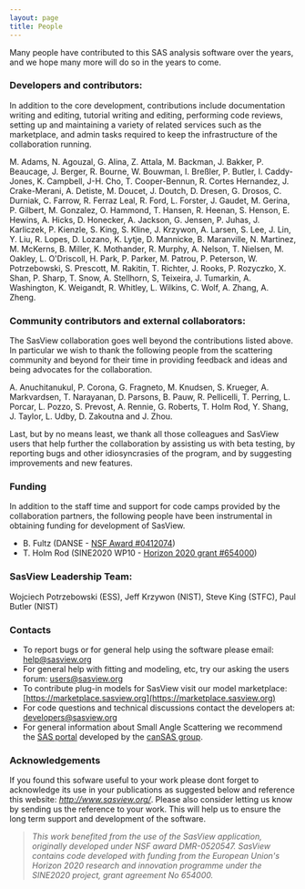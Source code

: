 ```yaml
---
layout: page
title: People
---
```


Many people have contributed to this SAS analysis software over the years, and we hope many more will do so in the years to come.

### Developers and contributors:
In addition to the core development, contributions include documentation writing and editing, tutorial writing and editing, performing code reviews, setting up and maintaining a variety of related services such as the marketplace, and admin tasks required to keep the infrastructure of the collaboration running.

M. Adams, N. Agouzal, G. Alina, Z. Attala, M. Backman, J. Bakker, P. Beaucage, J. Berger, R. Bourne, W. Bouwman, I. Breßler, P. Butler, I. Caddy-Jones, K. Campbell, J-H. Cho, T. Cooper-Bennun, R. Cortes Hernandez, J. Crake-Merani, A. Detiste, M. Doucet, J. Doutch, D. Dresen, G. Drosos, C. Durniak, C. Farrow, R. Ferraz Leal, R. Ford, L. Forster, J. Gaudet, M. Gerina, P. Gilbert, M. Gonzalez, O. Hammond, T. Hansen, R. Heenan, S. Henson, E. Hewins, A. Hicks, D. Honecker, A. Jackson, G. Jensen, P. Juhas, J. Karliczek, P. Kienzle, S. King, S. Kline, J. Krzywon, A. Larsen, S. Lee, J. Lin, Y. Liu, R. Lopes, D. Lozano, K. Lytje, D. Mannicke, B. Maranville, N. Martinez, M. McKerns, B. Miller, K. Mothander, R. Murphy, A. Nelson, T. Nielsen, M. Oakley, L. O'Driscoll, H. Park, P. Parker, M. Patrou, P. Peterson, W. Potrzebowski,  S. Prescott, M. Rakitin, T. Richter, J. Rooks, P. Rozyczko, X. Shan, P. Sharp, T. Snow, A. Stellhorn, S, Teixeira, J. Tumarkin, A. Washington, K. Weigandt, R. Whitley, L. Wilkins, C. Wolf, A. Zhang, A. Zheng.

### Community contributors and external collaborators:
The SasView collaboration goes well beyond the contributions listed above. In particular we wish to thank the following people from the scattering community and beyond for their time in providing feedback and ideas and being advocates for the collaboration.

A. Anuchitanukul, P. Corona, G. Fragneto, M. Knudsen, S. Krueger, A. Markvardsen, T. Narayanan, D. Parsons, B. Pauw, R. Pellicelli, T. Perring, L. Porcar, L. Pozzo, S. Prevost, A. Rennie, G. Roberts, T. Holm Rod, Y. Shang, J. Taylor, L. Udby, D. Zakoutna and J. Zhou.

Last, but by no means least, we thank all those colleagues and SasView users that help further the collaboration by assisting us with beta testing, by reporting bugs and other idiosyncrasies of the program, and by suggesting improvements and new features.

### Funding
In addition to the staff time and support for code camps provided by the collaboration partners, the following people have been instrumental in obtaining funding for development of SasView.
 - B. Fultz (DANSE - <a href="https://www.nsf.gov/awardsearch/showAward?AWD_ID=0412074">NSF Award #0412074</a>)
 - T. Holm Rod (SINE2020 WP10 - <a href="https://cordis.europa.eu/project/rcn/198195/factsheet/en">Horizon 2020 grant #654000</a>)

### SasView Leadership Team:
Wojciech Potrzebowski (ESS), Jeff Krzywon (NIST), Steve King (STFC), Paul Butler (NIST)


### Contacts

*   To report bugs or for general help using the software please email: [help@sasview.org](mailto:help@sasview.org)
*   For general help with fitting and modeling, etc, try our asking the users forum: [users@sasview.org](mailto:users@sasview.org)
*   To contribute plug-in models for SasView visit our model marketplace: [https://marketplace.sasview.org](https://marketplace.sasview.org)
*   For code questions and technical discussions contact the developers at: [developers@sasview.org](mailto:developers@sasview.org)
*   For general information about Small Angle Scattering we recommend the [SAS portal](http://smallangle.org) developed by the [canSAS group](http://www.cansas.org).

### Acknowledgements

If you found this sofware useful to your work please dont forget to acknowledge its use in your publications as suggested below and reference this website: _http://www.sasview.org/_. Please also consider letting us know by sending us the reference to your work. This will help us to ensure the long term support and development of the software.

> _This work benefited from the use of the SasView application, originally developed under NSF award DMR-0520547. SasView contains code developed with funding from the European Union's Horizon 2020 research and innovation programme under the SINE2020 project, grant agreement No 654000._

